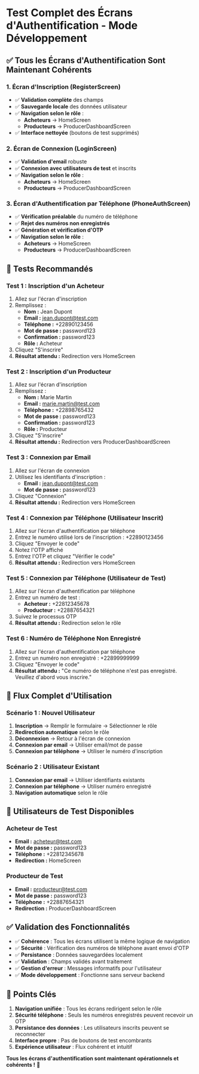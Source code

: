 # Test Complet des Écrans d'Authentification - Mode Développement

## ✅ **Tous les Écrans d'Authentification Sont Maintenant Cohérents**

### **1. Écran d'Inscription (RegisterScreen)**
- ✅ **Validation complète** des champs
- ✅ **Sauvegarde locale** des données utilisateur
- ✅ **Navigation selon le rôle** :
  - **Acheteurs** → HomeScreen
  - **Producteurs** → ProducerDashboardScreen
- ✅ **Interface nettoyée** (boutons de test supprimés)

### **2. Écran de Connexion (LoginScreen)**
- ✅ **Validation d'email** robuste
- ✅ **Connexion avec utilisateurs de test** et inscrits
- ✅ **Navigation selon le rôle** :
  - **Acheteurs** → HomeScreen
  - **Producteurs** → ProducerDashboardScreen

### **3. Écran d'Authentification par Téléphone (PhoneAuthScreen)**
- ✅ **Vérification préalable** du numéro de téléphone
- ✅ **Rejet des numéros non enregistrés**
- ✅ **Génération et vérification d'OTP**
- ✅ **Navigation selon le rôle** :
  - **Acheteurs** → HomeScreen
  - **Producteurs** → ProducerDashboardScreen

## 🧪 **Tests Recommandés**

### **Test 1 : Inscription d'un Acheteur**
1. Allez sur l'écran d'inscription
2. Remplissez :
   - **Nom :** Jean Dupont
   - **Email :** jean.dupont@test.com
   - **Téléphone :** +22890123456
   - **Mot de passe :** password123
   - **Confirmation :** password123
   - **Rôle :** Acheteur
3. Cliquez "S'inscrire"
4. **Résultat attendu :** Redirection vers HomeScreen

### **Test 2 : Inscription d'un Producteur**
1. Allez sur l'écran d'inscription
2. Remplissez :
   - **Nom :** Marie Martin
   - **Email :** marie.martin@test.com
   - **Téléphone :** +22898765432
   - **Mot de passe :** password123
   - **Confirmation :** password123
   - **Rôle :** Producteur
3. Cliquez "S'inscrire"
4. **Résultat attendu :** Redirection vers ProducerDashboardScreen

### **Test 3 : Connexion par Email**
1. Allez sur l'écran de connexion
2. Utilisez les identifiants d'inscription :
   - **Email :** jean.dupont@test.com
   - **Mot de passe :** password123
3. Cliquez "Connexion"
4. **Résultat attendu :** Redirection vers HomeScreen

### **Test 4 : Connexion par Téléphone (Utilisateur Inscrit)**
1. Allez sur l'écran d'authentification par téléphone
2. Entrez le numéro utilisé lors de l'inscription : +22890123456
3. Cliquez "Envoyer le code"
4. Notez l'OTP affiché
5. Entrez l'OTP et cliquez "Vérifier le code"
6. **Résultat attendu :** Redirection vers HomeScreen

### **Test 5 : Connexion par Téléphone (Utilisateur de Test)**
1. Allez sur l'écran d'authentification par téléphone
2. Entrez un numéro de test :
   - **Acheteur :** +22812345678
   - **Producteur :** +22887654321
3. Suivez le processus OTP
4. **Résultat attendu :** Redirection selon le rôle

### **Test 6 : Numéro de Téléphone Non Enregistré**
1. Allez sur l'écran d'authentification par téléphone
2. Entrez un numéro non enregistré : +22899999999
3. Cliquez "Envoyer le code"
4. **Résultat attendu :** "Ce numéro de téléphone n'est pas enregistré. Veuillez d'abord vous inscrire."

## 🔄 **Flux Complet d'Utilisation**

### **Scénario 1 : Nouvel Utilisateur**
1. **Inscription** → Remplir le formulaire → Sélectionner le rôle
2. **Redirection automatique** selon le rôle
3. **Déconnexion** → Retour à l'écran de connexion
4. **Connexion par email** → Utiliser email/mot de passe
5. **Connexion par téléphone** → Utiliser le numéro d'inscription

### **Scénario 2 : Utilisateur Existant**
1. **Connexion par email** → Utiliser identifiants existants
2. **Connexion par téléphone** → Utiliser numéro enregistré
3. **Navigation automatique** selon le rôle

## 📱 **Utilisateurs de Test Disponibles**

### **Acheteur de Test**
- **Email :** acheteur@test.com
- **Mot de passe :** password123
- **Téléphone :** +22812345678
- **Redirection :** HomeScreen

### **Producteur de Test**
- **Email :** producteur@test.com
- **Mot de passe :** password123
- **Téléphone :** +22887654321
- **Redirection :** ProducerDashboardScreen

## ✅ **Validation des Fonctionnalités**

- ✅ **Cohérence** : Tous les écrans utilisent la même logique de navigation
- ✅ **Sécurité** : Vérification des numéros de téléphone avant envoi d'OTP
- ✅ **Persistance** : Données sauvegardées localement
- ✅ **Validation** : Champs validés avant traitement
- ✅ **Gestion d'erreur** : Messages informatifs pour l'utilisateur
- ✅ **Mode développement** : Fonctionne sans serveur backend

## 🎯 **Points Clés**

1. **Navigation unifiée** : Tous les écrans redirigent selon le rôle
2. **Sécurité téléphone** : Seuls les numéros enregistrés peuvent recevoir un OTP
3. **Persistance des données** : Les utilisateurs inscrits peuvent se reconnecter
4. **Interface propre** : Pas de boutons de test encombrants
5. **Expérience utilisateur** : Flux cohérent et intuitif

**Tous les écrans d'authentification sont maintenant opérationnels et cohérents !** 🚀 